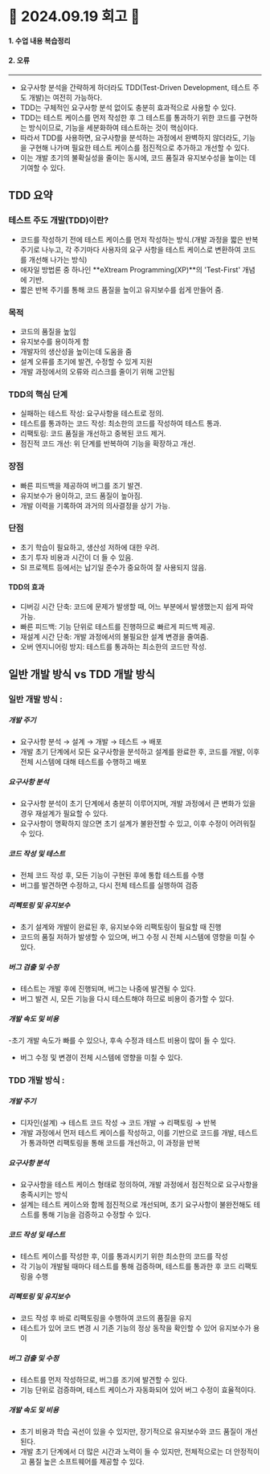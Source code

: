 # 📝 2024.09.19 회고 📝
#### 1. 수업 내용 복습정리
#### 2. 오류

---------------------------------

- 요구사항 분석을 간략하게 하더라도 TDD(Test-Driven Development, 테스트 주도 개발)는 여전히 가능하다.
- TDD는 구체적인 요구사항 분석 없이도 충분히 효과적으로 사용할 수 있다.
- TDD는 테스트 케이스를 먼저 작성한 후 그 테스트를 통과하기 위한 코드를 구현하는 방식이므로, 기능을 세분화하여 테스트하는 것이 핵심이다.
- 따라서 TDD를 사용하면, 요구사항을 분석하는 과정에서 완벽하지 않더라도, 기능을 구현해 나가며 필요한 테스트 케이스를 점진적으로 추가하고 개선할 수 있다.
- 이는 개발 초기의 불확실성을 줄이는 동시에, 코드 품질과 유지보수성을 높이는 데 기여할 수 있다.

## TDD 요약
### 테스트 주도 개발(TDD)이란?

- 코드를 작성하기 전에 테스트 케이스를 먼저 작성하는 방식.(개발 과정을 짧은 반복 주기로 나누고, 각 주기마다 사용자의 요구 사항을 테스트 케이스로 변환하여 코드를 개선해 나가는 방식)
- 애자일 방법론 중 하나인 **eXtream Programming(XP)**의 'Test-First' 개념에 기반.
- 짧은 반복 주기를 통해 코드 품질을 높이고 유지보수를 쉽게 만들어 줌.

### 목적
- 코드의 품질을 높임
- 유지보수를 용이하게 함
- 개발자의 생산성을 높이는데 도움을 줌
- 설계 오류를 초기에 발견, 수정할 수 있게 지원
- 개발 과정에서의 오류와 리스크를 줄이기 위해 고안됨

### TDD의 핵심 단계
- 실패하는 테스트 작성: 요구사항을 테스트로 정의.
- 테스트를 통과하는 코드 작성: 최소한의 코드를 작성하여 테스트 통과.
- 리팩토링: 코드 품질을 개선하고 중복된 코드 제거.
- 점진적 코드 개선: 위 단계를 반복하여 기능을 확장하고 개선.

### 장점
- 빠른 피드백을 제공하여 버그를 조기 발견.
- 유지보수가 용이하고, 코드 품질이 높아짐.
- 개발 이력을 기록하여 과거의 의사결정을 상기 가능.

### 단점
- 초기 학습이 필요하고, 생산성 저하에 대한 우려.
- 초기 투자 비용과 시간이 더 들 수 있음.
- SI 프로젝트 등에서는 납기일 준수가 중요하여 잘 사용되지 않음.

#### TDD의 효과
- 디버깅 시간 단축: 코드에 문제가 발생할 때, 어느 부분에서 발생했는지 쉽게 파악 가능.
- 빠른 피드백: 기능 단위로 테스트를 진행하므로 빠르게 피드백 제공.
- 재설계 시간 단축: 개발 과정에서의 불필요한 설계 변경을 줄여줌.
- 오버 엔지니어링 방지: 테스트를 통과하는 최소한의 코드만 작성.


## 일반 개발 방식 vs TDD 개발 방식
### 일반 개발 방식 :
##### 개발 주기
- 요구사항 분석 → 설계 → 개발 → 테스트 → 배포
- 개발 초기 단계에서 모든 요구사항을 분석하고 설계를 완료한 후, 코드를 개발, 이후 전체 시스템에 대해 테스트를 수행하고 배포

 ##### 요구사항 분석
 - 요구사항 분석이 초기 단계에서 충분히 이루어지며, 개발 과정에서 큰 변화가 있을 경우 재설계가 필요할 수 있다.
- 요구사항이 명확하지 않으면 초기 설계가 불완전할 수 있고, 이후 수정이 어려워질 수 있다.

##### 코드 작성 및 테스트

- 전체 코드 작성 후, 모든 기능이 구현된 후에 통합 테스트를 수행
- 버그를 발견하면 수정하고, 다시 전체 테스트를 실행하여 검증

##### 리펙토링 및 유지보수
- 초기 설계와 개발이 완료된 후, 유지보수와 리팩토링이 필요할 때 진행
- 코드의 품질 저하가 발생할 수 있으며, 버그 수정 시 전체 시스템에 영향을 미칠 수 있다.

##### 버그 검출 및 수정
- 테스트는 개발 후에 진행되며, 버그는 나중에 발견될 수 있다.
- 버그 발견 시, 모든 기능을 다시 테스트해야 하므로 비용이 증가할 수 있다.

##### 개발 속도 및 비용

-초기 개발 속도가 빠를 수 있으나, 후속 수정과 테스트 비용이 많이 들 수 있다.
- 버그 수정 및 변경이 전체 시스템에 영향을 미칠 수 있다.


### TDD 개발 방식 :
##### 개발 주기
- 디자인(설계) → 테스트 코드 작성 → 코드 개발 → 리팩토링 → 반복
- 개발 과정에서 먼저 테스트 케이스를 작성하고, 이를 기반으로 코드를 개발, 테스트가 통과하면 리팩토링을 통해 코드를 개선하고, 이 과정을 반복

 ##### 요구사항 분석
 - 요구사항을 테스트 케이스 형태로 정의하여, 개발 과정에서 점진적으로 요구사항을 충족시키는 방식
- 설계는 테스트 케이스와 함께 점진적으로 개선되며, 초기 요구사항이 불완전해도 테스트를 통해 기능을 검증하고 수정할 수 있다.

##### 코드 작성 및 테스트

- 테스트 케이스를 작성한 후, 이를 통과시키기 위한 최소한의 코드를 작성
- 각 기능이 개발될 때마다 테스트를 통해 검증하며, 테스트를 통과한 후 코드 리팩토링을 수행

##### 리펙토링 및 유지보수
- 코드 작성 후 바로 리팩토링을 수행하여 코드의 품질을 유지
- 테스트가 있어 코드 변경 시 기존 기능의 정상 동작을 확인할 수 있어 유지보수가 용이

##### 버그 검출 및 수정
- 테스트를 먼저 작성하므로, 버그를 조기에 발견할 수 있다.
- 기능 단위로 검증하며, 테스트 케이스가 자동화되어 있어 버그 수정이 효율적이다.

##### 개발 속도 및 비용

- 초기 비용과 학습 곡선이 있을 수 있지만, 장기적으로 유지보수와 코드 품질이 개선된다.
- 개발 초기 단계에서 더 많은 시간과 노력이 들 수 있지만, 전체적으로는 더 안정적이고 품질 높은 소프트웨어를 제공할 수 있다.



